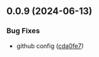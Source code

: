 ## 0.0.9 (2024-06-13)


### Bug Fixes

* github config ([cda0fe7](https://github.com/tiavina-mika/tiptap-parser/commit/cda0fe7a1be31b1a60374f9bf83425b3f34d6b8c))

